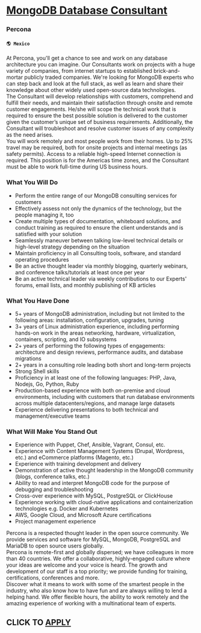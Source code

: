 # [MongoDB Database Consultant](https://www.remotewlb.com/apply/mongodb-database-consultant-80725)  
### Percona  
#### `🌎 Mexico`  
At Percona, you'll get a chance to see and work on any database architecture you can imagine. Our Consultants work on projects with a huge variety of companies, from internet startups to established brick-and-mortar publicly traded companies. We're looking for MongoDB experts who can step back and look at the full stack, as well as learn and share their knowledge about other widely used open-source data technologies.  
The Consultant will develop relationships with customers, comprehend and fulfill their needs, and maintain their satisfaction through onsite and remote customer engagements. He/she will scope the technical work that is required to ensure the best possible solution is delivered to the customer given the customer’s unique set of business requirements. Additionally, the Consultant will troubleshoot and resolve customer issues of any complexity as the need arises.  
You will work remotely and most people work from their homes. Up to 25% travel may be required, both for onsite projects and internal meetings (as safety permits). Access to a reliable high-speed Internet connection is required. This position is for the Americas time zones, and the Consultant must be able to work full-time during US business hours.  

### What You Will Do

  * Perform the entire range of our MongoDB consulting services for customers
  * Effectively assess not only the dynamics of the technology, but the people managing it, too
  * Create multiple types of documentation, whiteboard solutions, and conduct training as required to ensure the client understands and is satisfied with your solution
  * Seamlessly maneuver between talking low-level technical details or high-level strategy depending on the situation
  * Maintain proficiency in all Consulting tools, software, and standard operating procedures
  * Be an active thought leader via monthly blogging, quarterly webinars, and conference talks/tutorials at least once per year
  * Be an active technical leader via weekly contributions to our Experts' forums, email lists, and monthly publishing of KB articles
  

### What You Have Done

  * 5+ years of MongoDB administration, including but not limited to the following areas: installation, configuration, upgrades, tuning
  * 3+ years of Linux administration experience, including performing hands-on work in the areas networking, hardware, virtualization, containers, scripting, and IO subsystems
  * 2+ years of performing the following types of engagements: architecture and design reviews, performance audits, and database migrations 
  * 2+ years in a consulting role leading both short and long-term projects
  * Strong Shell skills
  * Proficiency in at least one of the following languages: PHP, Java, Nodejs, Go, Python, Ruby
  * Production-based experience with both on-premise and cloud environments, including with customers that run database environments across multiple datacenters/regions, and manage large datasets
  * Experience delivering presentations to both technical and management/executive teams

### What Will Make You Stand Out

  * Experience with Puppet, Chef, Ansible, Vagrant, Consul, etc. 
  * Experience with Content Management Systems (Drupal, Wordpress, etc.) and eCommerce platforms (Magento, etc.)
  * Experience with training development and delivery
  * Demonstration of active thought leadership in the MongoDB community (blogs, conference talks, etc.)
  * Ability to read and interpret MongoDB code for the purpose of debugging and troubleshooting
  * Cross-over experience with MySQL, PostgreSQL or ClickHouse
  * Experience working with cloud-native applications and containerization technologies e.g. Docker and Kubernetes
  * AWS, Google Cloud, and Microsoft Azure certifications
  * Project management experience

Percona is a respected thought leader in the open source community. We provide services and software for MySQL, MongoDB, PostgreSQL and MariaDB to open source users globally.  
Percona is remote-first and globally dispersed; we have colleagues in more than 40 countries. We offer a collaborative, highly-engaged culture where your ideas are welcome and your voice is heard. The growth and development of our staff is a top priority; we provide funding for training, certifications, conferences and more.  
Discover what it means to work with some of the smartest people in the industry, who also know how to have fun and are always willing to lend a helping hand. We offer flexible hours, the ability to work remotely and the amazing experience of working with a multinational team of experts.  
## CLICK TO [APPLY](https://www.remotewlb.com/apply/mongodb-database-consultant-80725)

